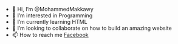 - 👋 Hi, I’m @MohammedMakkawy
- 👀 I’m interested in Programming
- 🌱 I’m currently learning HTML
- 💞️ I’m looking to collaborate on how to build an amazing website
- 📫 How to reach me [Facebook](https://www.facebook.com/mohammed.joker.21/)

<!---
MohammedMakkawy/MohammedMakkawy is a ✨ special ✨ repository because its `README.md` (this file) appears on your GitHub profile.
You can click the Preview link to take a look at your changes.
--->
